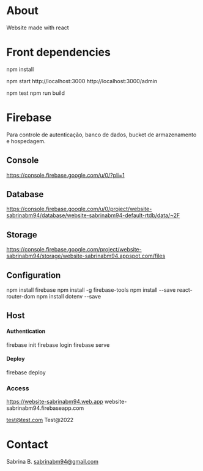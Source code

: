 # About
Website made with react


# Front dependencies
npm install

npm start
http://localhost:3000
http://localhost:3000/admin

npm test
npm run build


# Firebase
Para controle de autenticação, banco de dados, bucket de armazenamento e hospedagem.

## Console
https://console.firebase.google.com/u/0/?pli=1

## Database
https://console.firebase.google.com/u/0/project/website-sabrinabm94/database/website-sabrinabm94-default-rtdb/data/~2F

## Storage
https://console.firebase.google.com/project/website-sabrinabm94/storage/website-sabrinabm94.appspot.com/files


## Configuration
npm install firebase
npm install -g firebase-tools
npm install --save react-router-dom
npm install dotenv --save

## Host
#### Authentication
firebase init
firebase login
firebase serve

#### Deploy
firebase deploy

### Access
https://website-sabrinabm94.web.app
website-sabrinabm94.firebaseapp.com

test@test.com
Test@2022

# Contact
Sabrina B. 
sabrinabm94@gmail.com

